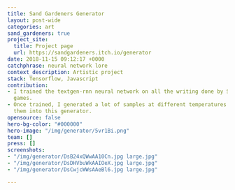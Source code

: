 ```yaml
---
title: Sand Gardeners Generator
layout: post-wide
categories: art
sand_gardeners: true
project_site:
  title: Project page
  url: https://sandgardeners.itch.io/generator
date: 2018-11-15 09:12:17 +0000
catchphrase: neural network lore
context_description: Artistic project
stack: Tensorflow, Javascript
contribution:
- I trained the textgen-rnn neural network on all the writing done by Sam for our
  games.
- Once trained, I generated a lot of samples at different temperatures and compiled
  them into this generator.
opensource: false
hero-bg-color: "#000000"
hero-image: "/img/generator/5vr1Bi.png"
team: []
press: []
screenshots:
- "/img/generator/DsB24xQWwAA10Cn.jpg large.jpg"
- "/img/generator/DsDHVbuWkAAIOeX.jpg large.jpg"
- "/img/generator/DsCwjcWWsAAeBl6.jpg large.jpg"

---
```

